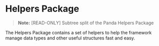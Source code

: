# Helpers Package

> **Note:** [READ-ONLY] Subtree split of the Panda Helpers Package

The Helpers Package contains a set of helpers to help the framework manage data types and other useful structures fast and easy.

